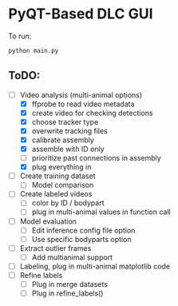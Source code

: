 # PyQT-Based DLC GUI

To run:
```bash
python main.py
```

## ToDO:
- [ ] Video analysis (multi-animal options)
  - [x] ffprobe to read video metadata
  - [x] create video for checking detections
  - [x] choose tracker type
  - [x] overwrite tracking files
  - [x] calibrate assembly
  - [x] assemble with ID only
  - [ ] prioritize past connections in assembly
  - [x] plug everything in 
- [ ] Create training dataset
  - [ ] Model comparison
- [ ] Create labeled videos
  - [ ] color by ID / bodypart
  - [ ] plug in multi-animal values in function call
- [ ] Model evaluation
  - [ ] Edit inference config file option
  - [ ] Use specific bodyparts option
- [ ] Extract outlier frames
  - [ ] Add multianimal support
- [ ] Labeling, plug in multi-animal matplotlib code
- [ ] Refine labels
  - [ ] Plug in merge datasets 
  - [ ] Plug in refine_labels()
